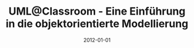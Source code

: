 ---
abstract: ''
authors:
- Martina Seidl
- Marion Scholz
- Christian Huemer
- Gertrude Kappel
date: '2012-01-01'
featured: false
links:
- name: Publik
  url: https://publik.tuwien.ac.at/showentry.php?ID=208985&lang=2
publication_types:
- '5'
publishDate: '2012-01-01'
title: UML@Classroom - Eine Einführung in die objektorientierte Modellierung
url_pdf: http://www.uml.ac.at
---